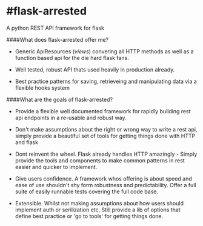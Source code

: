 #flask-arrested
==============

A python REST API framework for flask

####What does flask-arrested offer me?

* Generic ApiResources (*views*) convering all HTTP methods as well as a function based api for the die hard flask fans.

* Well tested, robust API thats used heavily in production already.

* Best practice patterns for saving, retrieveing and manipulating data via a flexible hooks system

####What are the goals of flask-arrested?

* Provide a flexible well documented framework for rapidly building rest api endpoints in a re-usable and robust way.

* Don't make assumptions about the right or wrong way to write a rest api, simply provide a beautiful set of tools for getting things done with HTTP and flask

* Dont reinvent the wheel.  Flask already handles HTTP amazingly - Simply provide the tools and components to make common patterns in rest easier and quicker to implement.

* Give users confidence.  A framework whos offering is about speed and ease of use shouldn't shy form robustness and predictability.  Offer a full suite of easily runnable tests covering the full code base.

* Extensible.  Whilst not making assumptions about how users should implement auth or serilization etc,  Still provide a lib of options that define best practice or 'go to tools' for getting things done.



